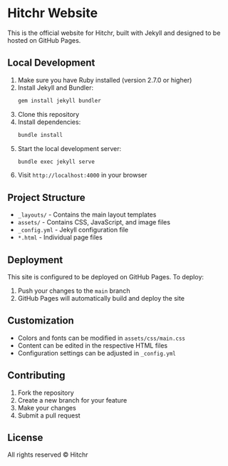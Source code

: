 # Hitchr Website

This is the official website for Hitchr, built with Jekyll and designed to be hosted on GitHub Pages.

## Local Development

1. Make sure you have Ruby installed (version 2.7.0 or higher)
2. Install Jekyll and Bundler:
   ```bash
   gem install jekyll bundler
   ```
3. Clone this repository
4. Install dependencies:
   ```bash
   bundle install
   ```
5. Start the local development server:
   ```bash
   bundle exec jekyll serve
   ```
6. Visit `http://localhost:4000` in your browser

## Project Structure

- `_layouts/` - Contains the main layout templates
- `assets/` - Contains CSS, JavaScript, and image files
- `_config.yml` - Jekyll configuration file
- `*.html` - Individual page files

## Deployment

This site is configured to be deployed on GitHub Pages. To deploy:

1. Push your changes to the `main` branch
2. GitHub Pages will automatically build and deploy the site

## Customization

- Colors and fonts can be modified in `assets/css/main.css`
- Content can be edited in the respective HTML files
- Configuration settings can be adjusted in `_config.yml`

## Contributing

1. Fork the repository
2. Create a new branch for your feature
3. Make your changes
4. Submit a pull request

## License

All rights reserved © Hitchr 
